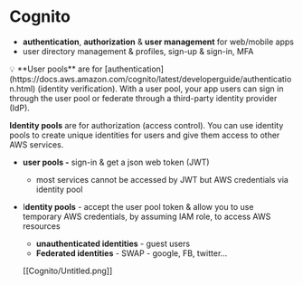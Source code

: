 # Cognito

- **authentication**, **authorization** & **user management** for web/mobile apps
- user directory management & profiles, sign-up & sign-in, MFA

<aside>
💡 **User pools** are for [authentication](https://docs.aws.amazon.com/cognito/latest/developerguide/authentication.html) (identity verification). With a user pool, your app users can sign in through the user pool or federate through a third-party identity provider (IdP).

**Identity pools** are for authorization (access control). You can use identity pools to create unique identities for users and give them access to other AWS services.

</aside>

- **user pools -** sign-in & get a json web token (JWT)
    - most services cannot be accessed by JWT but AWS credentials via identity pool
- I**dentity pools** - accept the user pool token & allow you to use temporary AWS credentials, by assuming IAM role, to access AWS resources
    - **unauthenticated identities** - guest users
    - **Federated identities** - SWAP - google, FB, twitter…

    [[Cognito/Untitled.png]]
